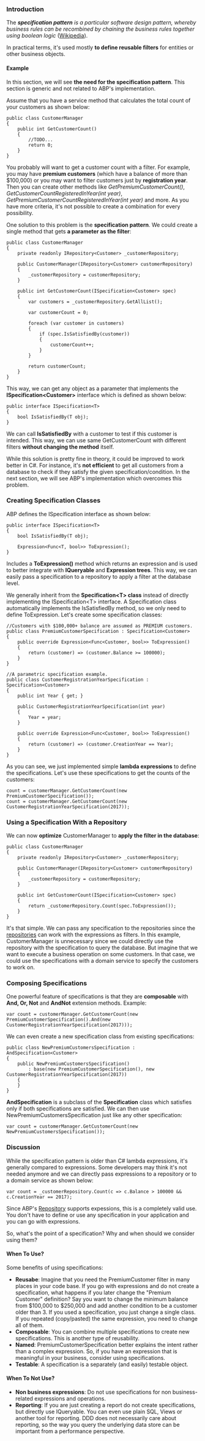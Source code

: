 ### Introduction

The ***specification pattern*** *is a particular software design pattern,
whereby business rules can be recombined by chaining the business rules
together using boolean logic*
([Wikipedia](https://en.wikipedia.org/wiki/Specification_pattern)).

In practical terms, it's used mostly **to define reusable filters** for
entities or other business objects.

#### Example

In this section, we will see **the need for the specification pattern**.
This section is generic and not related to ABP's implementation.

Assume that you have a service method that calculates the total count of
your customers as shown below:

    public class CustomerManager
    {
        public int GetCustomerCount()
        {
            //TODO...
            return 0;
        }
    }

You probably will want to get a customer count with a filter. For example,
you may have **premium customers** (which have a balance of more than
$100,000) or you may want to filter customers just by **registration
year**. Then you can create other methods like
*GetPremiumCustomerCount()*, *GetCustomerCountRegisteredInYear(int
year)*, *GetPremiumCustomerCountRegisteredInYear(int year)* and more. As
you have more criteria, it's not possible to create a combination for
every possibility.

One solution to this problem is the **specification pattern**. We could
create a single method that gets **a parameter as the filter**:

    public class CustomerManager
    {
        private readonly IRepository<Customer> _customerRepository;

        public CustomerManager(IRepository<Customer> customerRepository)
        {
            _customerRepository = customerRepository;
        }

        public int GetCustomerCount(ISpecification<Customer> spec)
        {
            var customers = _customerRepository.GetAllList();

            var customerCount = 0;
            
            foreach (var customer in customers)
            {
                if (spec.IsSatisfiedBy(customer))
                {
                    customerCount++;
                }
            }

            return customerCount;
        }
    }

This way, we can get any object as a parameter that implements the
**ISpecification&lt;Customer&gt;** interface which is defined as shown
below:

    public interface ISpecification<T>
    {
        bool IsSatisfiedBy(T obj);
    }

We can call **IsSatisfiedBy** with a customer to test if this
customer is intended. This way, we can use same GetCustomerCount with
different filters **without changing the method** itself.

While this solution is pretty fine in theory, it could be improved to
work better in C\#. For instance, it's **not efficient** to get all
customers from a database to check if they satisfy the given
specification/condition. In the next section, we will see ABP's
implementation which overcomes this problem.

### Creating Specification Classes

ABP defines the ISpecification interface as shown below:

    public interface ISpecification<T>
    {
        bool IsSatisfiedBy(T obj);

        Expression<Func<T, bool>> ToExpression();
    }

Includes a **ToExpression()** method which returns an expression and is used to
better integrate with **IQueryable** and **Expression trees**. This way, we
can easily pass a specification to a repository to apply a filter at the
database level.

We generally inherit from the **Specification&lt;T&gt; class** instead of
directly implementing the ISpecification&lt;T&gt; interface. A Specification
class automatically implements the IsSatisfiedBy method, so we only need to
define ToExpression. Let's create some specification classes:

    //Customers with $100,000+ balance are assumed as PREMIUM customers.
    public class PremiumCustomerSpecification : Specification<Customer>
    {
        public override Expression<Func<Customer, bool>> ToExpression()
        {
            return (customer) => (customer.Balance >= 100000);
        }
    }

    //A parametric specification example.
    public class CustomerRegistrationYearSpecification : Specification<Customer>
    {
        public int Year { get; }

        public CustomerRegistrationYearSpecification(int year)
        {
            Year = year;
        }

        public override Expression<Func<Customer, bool>> ToExpression()
        {
            return (customer) => (customer.CreationYear == Year);
        }
    }

As you can see, we just implemented simple **lambda expressions** to define the
specifications. Let's use these specifications to get the counts of the
customers:

    count = customerManager.GetCustomerCount(new PremiumCustomerSpecification());
    count = customerManager.GetCustomerCount(new CustomerRegistrationYearSpecification(2017));

### Using a Specification With a Repository

We can now **optimize** CustomerManager to **apply the filter in the
database**:

    public class CustomerManager
    {
        private readonly IRepository<Customer> _customerRepository;

        public CustomerManager(IRepository<Customer> customerRepository)
        {
            _customerRepository = customerRepository;
        }

        public int GetCustomerCount(ISpecification<Customer> spec)
        {
            return _customerRepository.Count(spec.ToExpression());
        }
    }

It's that simple. We can pass any specification to the repositories since the
[repositories](Repositories.md) can work with the expressions as filters.
In this example, CustomerManager is unnecessary since we could directly
use the repository with the specification to query the database. But imagine that
we want to execute a business operation on some customers. In that case,
we could use the specifications with a domain service to specify the customers
to work on.

### Composing Specifications

One powerful feature of specifications is that they are **composable**
with **And, Or, Not** and **AndNot** extension methods. Example:

    var count = customerManager.GetCustomerCount(new PremiumCustomerSpecification().And(new CustomerRegistrationYearSpecification(2017)));

We can even create a new specification class from existing
specifications:

    public class NewPremiumCustomersSpecification : AndSpecification<Customer>
    {
        public NewPremiumCustomersSpecification() 
            : base(new PremiumCustomerSpecification(), new CustomerRegistrationYearSpecification(2017))
        {
        }
    }

**AndSpecification** is a subclass of the **Specification** class which
satisfies only if both specifications are satisfied. We can then use
NewPremiumCustomersSpecification just like any other specification:

    var count = customerManager.GetCustomerCount(new NewPremiumCustomersSpecification());

### Discussion

While the specification pattern is older than C\# lambda expressions, it's
generally compared to expressions. Some developers may think it's not
needed anymore and we can directly pass expressions to a repository or
to a domain service as shown below:

    var count = _customerRepository.Count(c => c.Balance > 100000 && c.CreationYear == 2017);

Since ABP's [Repository](Repositories.md) supports expessions, this is a
completely valid use. You don't have to define or use any
specification in your application and you can go with expressions. 

So, what's the point of a specification? Why and when should we consider
using them?

#### When To Use?

Some benefits of using specifications:

-   **Reusabe**: Imagine that you need the PremiumCustomer filter in many
    places in your code base. If you go with expressions and do not create
    a specification, what happens if you later change the "Premium Customer"
    definition? Say you want to change the minimum balance from $100,000 to
    $250,000 and add another condition to be a customer older than 3. 
    If you used a specification, you just change a single class. If
    you repeated (copy/pasted) the same expression, you need to change all of
    them.
-   **Composable**: You can combine multiple specifications to create new
    specifications. This is another type of reusability.
-   **Named**: PremiumCustomerSpecification better explains the intent
    rather than a complex expression. So, if you have an expression that
    is meaningful in your business, consider using specifications.
-   **Testable**: A specification is a separately (and easily) testable
    object.

#### When To Not Use?

-   **Non business expressions**: Do not use
    specifications for non business-related expressions and operations.
-   **Reporting**: If you are just creating a report do not create
    specifications, but directly use IQueryable. You can even
    use plain SQL, Views or another tool for reporting. DDD does not necessarily care about
    reporting, so the way you query the underlying data store can be important
    from a performance perspective.
